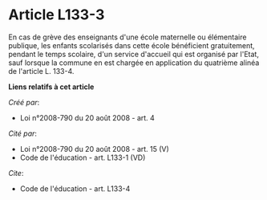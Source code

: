 # Article L133-3

En cas de grève des enseignants d'une école maternelle ou élémentaire publique, les enfants scolarisés dans cette école
bénéficient gratuitement, pendant le temps scolaire, d'un service d'accueil qui est organisé par l'Etat, sauf lorsque la
commune en est chargée en application du quatrième alinéa de l'article L. 133-4.

**Liens relatifs à cet article**

_Créé par_:

  - Loi n°2008-790 du 20 août 2008 - art. 4

_Cité par_:

  - Loi n°2008-790 du 20 août 2008 - art. 15 (V)
  - Code de l'éducation - art. L133-1 (VD)

_Cite_:

  - Code de l'éducation - art. L133-4
